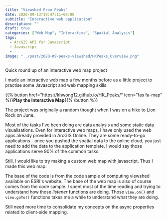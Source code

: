 ```yaml
---
title: "Viewshed From Peaks"
date: 2020-09-13T19:47:11+08:00
subtitle: "Interactive web application"
description: ""
draft: true
categories: ["Web Map", "Interactive", "Spatial Analysis"]
tags:
  - ArcGIS API for Javascript
  - Javascript
  -
image: "../post/2020-09-peaks-viewshed/HKPeaks_Overview.png"
---
```


Quick round up of an interactive web map project

<!--more-->

I made an interactive web map a few months before as a little project to practise some Javascript and web mapping skills.

{{% button href="https://khwong12.github.io/HK_Peaks/" icon="fas fa-map" %}}**Play the Interactive Map**{{% /button %}}

The project was originally a random thought when I was on a hike to Lion Rock on June.

Most of the tasks I've been doing are data analysis and some static data visualisations. Even for interactive web maps, I have only used the web apps already provided in ArcGIS Online. They are some ready-to-go applications - once you pushed the spatial data to the online cloud, you just need to add the data to the application template. I would say those applications serve 90% of the common tasks.

Still, I would like to try making a custom web map with javascript. Thus I made this web map.

The base of the code is from the code sample of computing viewshed available on ESRI's website. The base of the web map is also of course comes from the code sample. I spent most of the time reading and trying to understand how those *listener* functions are doing. Those `view.on()` and `view.goTo()` functions takes me a while to understand what they are doing.

Still need more time to consolidate my concepts on the async properties related to client-side mapping.
